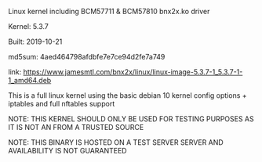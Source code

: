 Linux kernel including BCM57711 & BCM57810 bnx2x.ko driver

Kernel: 5.3.7

Built: 2019-10-21

md5sum: 4aed464798afdbfe7e7ce94d2fe7a749

link: https://www.jamesmtl.com/bnx2x/linux/linux-image-5.3.7-1_5.3.7-1-1_amd64.deb

This is a full linux kernel using the basic debian 10 kernel config options + iptables and full nftables support

NOTE: THIS KERNEL SHOULD ONLY BE USED FOR TESTING PURPOSES AS IT IS NOT AN FROM A TRUSTED SOURCE

NOTE: THIS BINARY IS HOSTED ON A TEST SERVER SERVER AND AVAILABILITY IS NOT GUARANTEED
